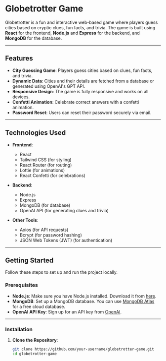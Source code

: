 # Globetrotter Game

Globetrotter is a fun and interactive web-based game where players guess cities based on cryptic clues, fun facts, and trivia. The game is built using **React** for the frontend, **Node.js** and **Express** for the backend, and **MongoDB** for the database.

---

## Features

- **City Guessing Game**: Players guess cities based on clues, fun facts, and trivia.
- **Dynamic Data**: Cities and their details are fetched from a database or generated using OpenAI's GPT API.
- **Responsive Design**: The game is fully responsive and works on all devices.
- **Confetti Animation**: Celebrate correct answers with a confetti animation.
- **Password Reset**: Users can reset their password securely via email.

---

## Technologies Used

- **Frontend**:
  - React
  - Tailwind CSS (for styling)
  - React Router (for routing)
  - Lottie (for animations)
  - React Confetti (for celebrations)

- **Backend**:
  - Node.js
  - Express
  - MongoDB (for database)
  - OpenAI API (for generating clues and trivia)

- **Other Tools**:
  - Axios (for API requests)
  - Bcrypt (for password hashing)
  - JSON Web Tokens (JWT) (for authentication)

---

## Getting Started

Follow these steps to set up and run the project locally.

### Prerequisites

- **Node.js**: Make sure you have Node.js installed. Download it from [here](https://nodejs.org/).
- **MongoDB**: Set up a MongoDB database. You can use [MongoDB Atlas](https://www.mongodb.com/cloud/atlas) for a free cloud database.
- **OpenAI API Key**: Sign up for an API key from [OpenAI](https://platform.openai.com/).

---

### Installation

1. **Clone the Repository**:
   ```bash
   git clone https://github.com/your-username/globetrotter-game.git
   cd globetrotter-game